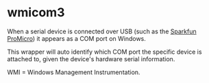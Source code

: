 # wmicom3

When a serial device is connected over USB (such as the [Sparkfun ProMicro](https://www.sparkfun.com/products/12640)) it appears as a COM port on Windows.

This wrapper will auto identify which COM port the specific device is attached to, given the device's hardware serial information.

WMI = Windows Management Instrumentation.
